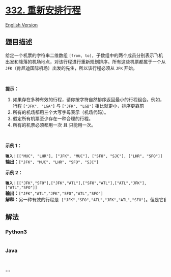 # [332. 重新安排行程](https://leetcode-cn.com/problems/reconstruct-itinerary)

[English Version](https://cdn.jsdelivr.net/gh/doocs/leetcode@main/solution/0300-0399/0332.Reconstruct%20Itinerary/README_EN.md)

## 题目描述

<!-- 这里写题目描述 -->

<p>给定一个机票的字符串二维数组 <code>[from, to]</code>，子数组中的两个成员分别表示飞机出发和降落的机场地点，对该行程进行重新规划排序。所有这些机票都属于一个从 <code>JFK</code>（肯尼迪国际机场）出发的先生，所以该行程必须从 <code>JFK</code> 开始。</p>

<p> </p>

<p><strong>提示：</strong></p>

<ol>
	<li>如果存在多种有效的行程，请你按字符自然排序返回最小的行程组合。例如，行程 <code>["JFK", "LGA"]</code> 与 <code>["JFK", "LGB"]</code> 相比就更小，排序更靠前</li>
	<li>所有的机场都用三个大写字母表示（机场代码）。</li>
	<li>假定所有机票至少存在一种合理的行程。</li>
	<li>所有的机票必须都用一次 且 只能用一次。</li>
</ol>

<p> </p>

<p><strong>示例 1：</strong></p>

<pre>
<code><strong>输入：</strong></code><code>[["MUC", "LHR"], ["JFK", "MUC"], ["SFO", "SJC"], ["LHR", "SFO"]]</code>
<strong>输出：</strong><code>["JFK", "MUC", "LHR", "SFO", "SJC"]</code>
</pre>

<p><strong>示例 2：</strong></p>

<pre>
<code><strong>输入：</strong></code><code>[["JFK","SFO"],["JFK","ATL"],["SFO","ATL"],["ATL","JFK"],["ATL","SFO"]]</code>
<strong>输出：</strong><code>["JFK","ATL","JFK","SFO","ATL","SFO"]</code>
<strong>解释：</strong>另一种有效的行程是 <code>["JFK","SFO","ATL","JFK","ATL","SFO"]</code>。但是它自然排序更大更靠后。</pre>


## 解法

<!-- 这里可写通用的实现逻辑 -->

<!-- tabs:start -->

### **Python3**

<!-- 这里可写当前语言的特殊实现逻辑 -->

```python

```

### **Java**

<!-- 这里可写当前语言的特殊实现逻辑 -->

```java

```

### **...**

```

```

<!-- tabs:end -->
